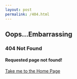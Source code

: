 ```yaml
---
layout: post
permalink: /404.html
---
```


## Oops...Embarrassing

### 404 Not Found

#### Requested page not found!

[Take me to the Home Page](./)
